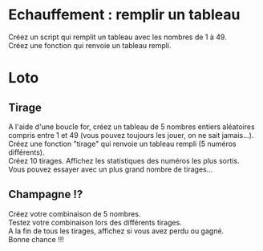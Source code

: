 # Echauffement : remplir un tableau
Créez un script qui remplit un tableau avec les nombres de 1 à 49.<br>
Créez une fonction qui renvoie un tableau rempli.<br>

# Loto
## Tirage
A l'aide d'une boucle for, créez un tableau de 5 nombres entiers aléatoires compris entre 1 et 49 (vous pouvez toujours les jouer, on ne sait jamais...).<br>
Créez une fonction "tirage" qui renvoie un tableau rempli (5 numéros différents).<br>
Créez 10 tirages. Affichez les statistiques des numéros les plus sortis.<br>
Vous pouvez essayer avec un plus grand nombre de tirages...<br>
## Champagne !?
Créez votre combinaison de 5 nombres.<br>
Testez votre combinaison lors des différents tirages.<br>
A la fin de tous les tirages, affichez si vous avez perdu ou gagné.<br>
Bonne chance !!!